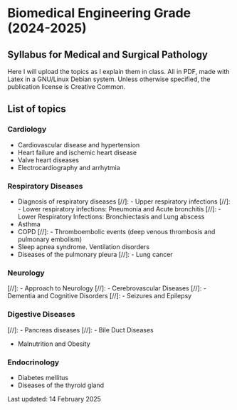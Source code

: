 # Biomedical Engineering Grade (2024-2025)
## Syllabus for Medical and Surgical Pathology

Here I will upload the topics as I explain them in class. All in PDF, made with Latex in a GNU/Linux Debian system. Unless otherwise specified, the publication license is Creative Common.

 ## List of topics

 ### Cardiology

- Cardiovascular disease and hypertension
- Heart failure and ischemic heart disease
- Valve heart diseases
- Electrocardiography and arrhytmia

 ### Respiratory Diseases
 
- Diagnosis of respiratory diseases
[//]: - Upper respiratory infections
[//]: - Lower respiratory infections: Pneumonia and Acute bronchitis
[//]: - Lower Respiratory Infections: Bronchiectasis and Lung abscess
- Asthma
- COPD
[//]: - Thromboembolic events (deep venous thrombosis and pulmonary embolism)
- Sleep apnea syndrome. Ventilation disorders
- Diseases of the pulmonary pleura
[//]: - Lung cancer

 ### Neurology
 
 [//]: - Approach to Neurology
 [//]: - Cerebrovascular Diseases
 [//]: - Dementia and Cognitive Disorders
 [//]: - Seizures and Epilepsy

### Digestive Diseases

[//]: - Pancreas diseases
[//]: - Bile Duct Diseases
- Malnutrition and Obesity

### Endocrinology

- Diabetes mellitus
- Diseases of the thyroid gland
 
 Last updated: 14 February 2025
